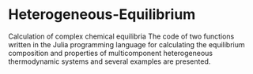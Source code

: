 # Heterogeneous-Equilibrium
Calculation of complex chemical equilibria
The code of two functions written in the Julia programming language for calculating the equilibrium composition and properties of multicomponent heterogeneous thermodynamic systems and several examples are presented. 
